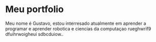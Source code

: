 #  Meu portfolio 

Meu nome é  Gustavo, estou interresado atualmente em aprender a programar e aprender robotica e ciencias da computaçao
rueghwrif9
dfuihrwoigheui
sdbcduiow..
